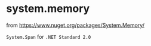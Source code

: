 # system.memory

from https://www.nuget.org/packages/System.Memory/

`System.Span` for `.NET Standard 2.0`

